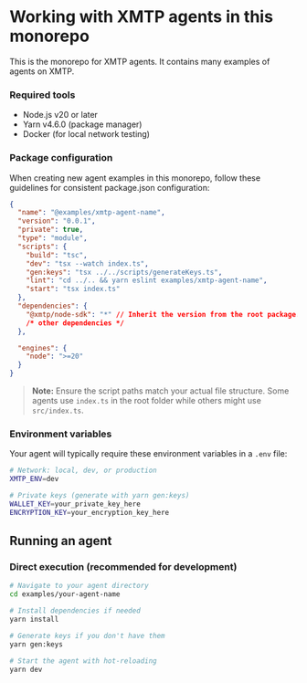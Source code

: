 # Working with XMTP agents in this monorepo

This is the monorepo for XMTP agents. It contains many examples of agents on XMTP.

### Required tools

- Node.js v20 or later
- Yarn v4.6.0 (package manager)
- Docker (for local network testing)

### Package configuration

When creating new agent examples in this monorepo, follow these guidelines for consistent package.json configuration:

```json
{
  "name": "@examples/xmtp-agent-name",
  "version": "0.0.1",
  "private": true,
  "type": "module",
  "scripts": {
    "build": "tsc",
    "dev": "tsx --watch index.ts",
    "gen:keys": "tsx ../../scripts/generateKeys.ts",
    "lint": "cd ../.. && yarn eslint examples/xmtp-agent-name",
    "start": "tsx index.ts"
  },
  "dependencies": {
    "@xmtp/node-sdk": "*" // Inherit the version from the root package.json
    /* other dependencies */
  },

  "engines": {
    "node": ">=20"
  }
}
```

> **Note:** Ensure the script paths match your actual file structure. Some agents use `index.ts` in the root folder while others might use `src/index.ts`.

### Environment variables

Your agent will typically require these environment variables in a `.env` file:

```bash
# Network: local, dev, or production
XMTP_ENV=dev

# Private keys (generate with yarn gen:keys)
WALLET_KEY=your_private_key_here
ENCRYPTION_KEY=your_encryption_key_here
```

## Running an agent

### Direct execution (recommended for development)

```bash
# Navigate to your agent directory
cd examples/your-agent-name

# Install dependencies if needed
yarn install

# Generate keys if you don't have them
yarn gen:keys

# Start the agent with hot-reloading
yarn dev
```
